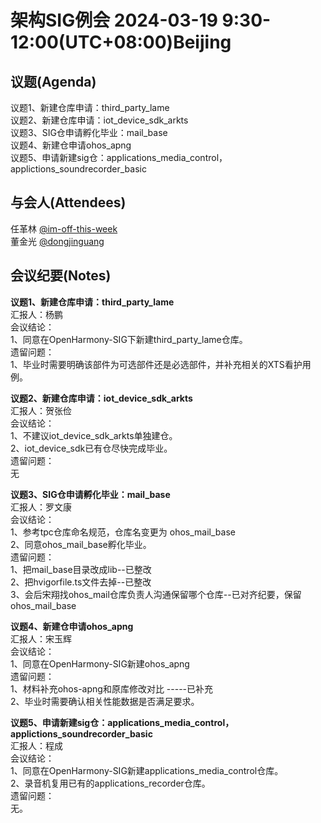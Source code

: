 # 架构SIG例会 2024-03-19 9:30-12:00(UTC+08:00)Beijing

## 议题(Agenda)

议题1、新建仓库申请：third_party_lame  
议题2、新建仓库申请：iot_device_sdk_arkts  
议题3、SIG仓申请孵化毕业：mail_base  
议题4、新建仓申请ohos_apng  
议题5、申请新建sig仓：applications_media_control，applictions_soundrecorder_basic  

## 与会人(Attendees)

任革林 [@im-off-this-week](https://gitee.com/im-off-this-week)  
董金光 [@dongjinguang](https://gitee.com/dongjinguang)  

## 会议纪要(Notes)

**议题1、新建仓库申请：third_party_lame**  
汇报人：杨鹏  
会议结论：  
1、同意在OpenHarmony-SIG下新建third_party_lame仓库。  
遗留问题：  
1、毕业时需要明确该部件为可选部件还是必选部件，并补充相关的XTS看护用例。  

**议题2、新建仓库申请：iot_device_sdk_arkts**  
汇报人：贺张俭  
会议结论：  
1、不建议iot_device_sdk_arkts单独建仓。  
2、iot_device_sdk已有仓尽快完成毕业。  
遗留问题：  
无  

**议题3、SIG仓申请孵化毕业：mail_base**  
汇报人：罗文康  
会议结论：  
1、参考tpc仓库命名规范，仓库名变更为 ohos_mail_base  
2、同意ohos_mail_base孵化毕业。  
遗留问题：  
1、把mail_base目录改成lib--已整改  
2、把hvigorfile.ts文件去掉--已整改  
3、会后宋翔找ohos_mail仓库负责人沟通保留哪个仓库--已对齐纪要，保留ohos_mail_base  

**议题4、新建仓申请ohos_apng**  
汇报人：宋玉辉  
会议结论：  
1、同意在OpenHarmony-SIG新建ohos_apng  
遗留问题：  
1、材料补充ohos-apng和原库修改对比 -----已补充  
2、毕业时需要确认相关性能数据是否满足要求。  

**议题5、申请新建sig仓：applications_media_control，applictions_soundrecorder_basic**  
汇报人：程成  
会议结论：  
1、同意在OpenHarmony-SIG新建applications_media_control仓库。  
2、录音机复用已有的applications_recorder仓库。  
遗留问题：  
无。  
